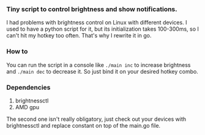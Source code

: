 <h3>Tiny script to control brightness and show notifications.</h3>

I had problems with brightness control on Linux with different devices. I used to have a python script for it, but its initialization takes 100-300ms, so I can't hit my hotkey too often. That's why I rewrite it in go.

<h3>How to</h3>

You can run the script in a console like `./main inc` to increase brightness and `./main dec` to decrease it. So just bind it on your desired hotkey combo.

<h3>Dependencies</h3>

1. brightnessctl
2. AMD gpu

The second one isn't really obligatory, just check out your devices with brightnessctl and replace constant on top of the main.go file.
